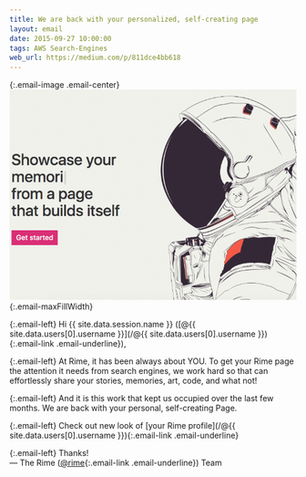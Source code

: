 ```yaml
---
title: We are back with your personalized, self-creating page
layout: email
date: 2015-09-27 10:00:00
tags: AWS Search-Engines
web_url: https://medium.com/p/811dce4bb618
---
```


{:.email-image .email-center}
![](/bucket/email/11-BGyhvrZQRC.gif){:.email-maxFillWidth}

{:.email-left}
Hi {{ site.data.session.name }} ([@{{ site.data.users[0].username }}](/@{{ site.data.users[0].username }}){:.email-link .email-underline}),

{:.email-left}
At Rime, it has been always about YOU. To get your Rime page the attention it needs from search engines, we work hard so that can effortlessly share your stories, memories, art, code, and what not!

{:.email-left}
And it is this work that kept us occupied over the last few months. We are back with your personal, self-creating Page.

{:.email-left}
Check out new look of [your Rime profile](/@{{ site.data.users[0].username }}){:.email-link .email-underline}

{:.email-left}
Thanks!<br>
— The Rime ([@rime](/@rime){:.email-link .email-underline}) Team